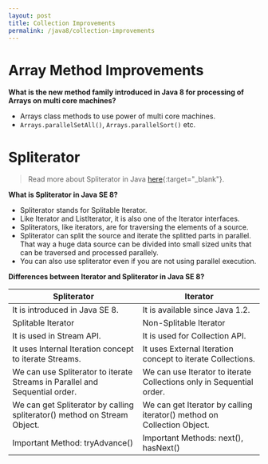```yaml
---
layout: post
title: Collection Improvements
permalink: /java8/collection-improvements
---
```


# Array Method Improvements
**What is the new method family introduced in Java 8 for processing of Arrays on multi core machines?**  
* Arrays class methods to use power of multi core machines.
* `Arrays.parallelSetAll()`, `Arrays.parallelSort()` etc.

# Spliterator
> Read more about Spliterator in Java [here](https://netjs.blogspot.com/2017/01/spliterator-in-java.html){:target="_blank"}.

**What is Spliterator in Java SE 8?**  
* Spliterator stands for Splitable Iterator.
* Like Iterator and ListIterator, it is also one of the Iterator interfaces.
* Spliterators, like iterators, are for traversing the elements of a source.
* Spliterator can split the source and iterate the splitted parts in parallel. That way a huge data source can be divided into small sized units that can be traversed and processed parallely.
* You can also use spliterator even if you are not using parallel execution.

**Differences between Iterator and Spliterator in Java SE 8?**  

|	Spliterator	| Iterator |
|---|---
|It is introduced in Java SE 8.|It is available since Java 1.2.|
|Splitable Iterator	|Non-Splitable Iterator|
|It is used in Stream API.	|It is used for Collection API.|
|It uses Internal Iteration concept to iterate Streams.	|It uses External Iteration concept to iterate Collections.|
|We can use Spliterator to iterate Streams in Parallel and Sequential order.	|We can use Iterator to iterate Collections only in Sequential order.|
|We can get Spliterator by calling spliterator() method on Stream Object.	|We can get Iterator by calling iterator() method on Collection Object.|
|Important Method: tryAdvance()	|Important Methods: next(), hasNext()|
